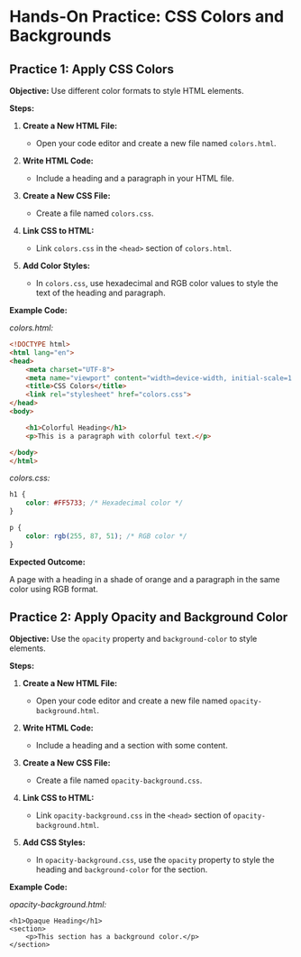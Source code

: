 # **Hands-On Practice: CSS Colors and Backgrounds**

## **Practice 1: Apply CSS Colors**

**Objective:** Use different color formats to style HTML elements.

**Steps:**

1. **Create a New HTML File:**

   - Open your code editor and create a new file named `colors.html`.

2. **Write HTML Code:**

   - Include a heading and a paragraph in your HTML file.

3. **Create a New CSS File:**

   - Create a file named `colors.css`.

4. **Link CSS to HTML:**

   - Link `colors.css` in the `<head>` section of `colors.html`.

5. **Add Color Styles:**

   - In `colors.css`, use hexadecimal and RGB color values to style the text of the heading and paragraph.

**Example Code:**

*colors.html:*
```html
<!DOCTYPE html>
<html lang="en">
<head>
    <meta charset="UTF-8">
    <meta name="viewport" content="width=device-width, initial-scale=1.0">
    <title>CSS Colors</title>
    <link rel="stylesheet" href="colors.css">
</head>
<body>

    <h1>Colorful Heading</h1>
    <p>This is a paragraph with colorful text.</p>

</body>
</html>
```
*colors.css:*
```css
h1 {
    color: #FF5733; /* Hexadecimal color */
}

p {
    color: rgb(255, 87, 51); /* RGB color */
}
```
**Expected Outcome:**

A page with a heading in a shade of orange and a paragraph in the same color using RGB format.

## **Practice 2: Apply Opacity and Background Color**

**Objective:** Use the `opacity` property and `background-color` to style elements.

**Steps:**

1.  **Create a New HTML File:**
    
    -   Open your code editor and create a new file named `opacity-background.html`.
2.  **Write HTML Code:**
    
    -   Include a heading and a section with some content.
3.  **Create a New CSS File:**
    
    -   Create a file named `opacity-background.css`.
4.  **Link CSS to HTML:**
    
    -   Link `opacity-background.css` in the `<head>` section of `opacity-background.html`.
5.  **Add CSS Styles:**
    
    -   In `opacity-background.css`, use the `opacity` property to style the heading and `background-color` for the section.

**Example Code:**

*opacity-background.html:*
<!DOCTYPE html>
<html lang="en">
<head>
    <meta charset="UTF-8">
    <meta name="viewport" content="width=device-width, initial-scale=1.0">
    <title>Opacity and Background</title>
    <link rel="stylesheet" href="opacity-background.css">
</head>
<body>

    <h1>Opaque Heading</h1>
    <section>
        <p>This section has a background color.</p>
    </section>

</body>
</html>

<!--stackedit_data:
eyJoaXN0b3J5IjpbLTY2OTQ4NzQ2NV19
-->